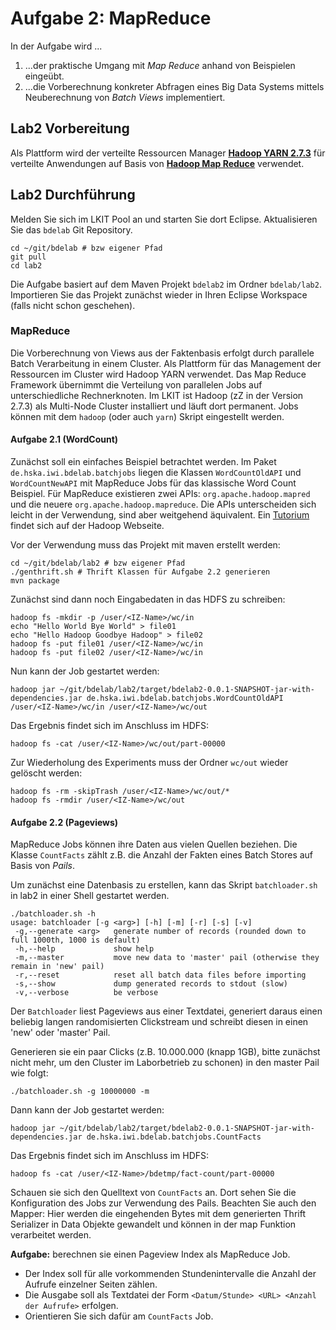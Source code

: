 # Aufgabe 2: MapReduce

In der Aufgabe wird ... 

1. ...der praktische Umgang mit *Map Reduce* anhand von Beispielen eingeübt.
2. ...die Vorberechnung konkreter Abfragen eines Big Data Systems mittels Neuberechnung von *Batch Views*  implementiert.

## Lab2 Vorbereitung

Als Plattform wird der verteilte Ressourcen Manager [**Hadoop YARN 2.7.3**](http://hadoop.apache.org/docs/current/hadoop-yarn/hadoop-yarn-site/YARN.html) für verteilte Anwendungen auf Basis von [**Hadoop Map Reduce**](http://hadoop.apache.org/docs/current/hadoop-mapreduce-client/hadoop-mapreduce-client-core/MapReduceTutorial.html) verwendet.

## Lab2 Durchführung

Melden Sie sich im LKIT Pool an und starten Sie dort Eclipse. Aktualisieren Sie das `bdelab` Git Repository.

```
cd ~/git/bdelab # bzw eigener Pfad
git pull
cd lab2
```

Die Aufgabe basiert auf dem Maven Projekt `bdelab2` im Ordner `bdelab/lab2`. Importieren Sie das Projekt zunächst wieder in Ihren Eclipse Workspace (falls nicht schon geschehen). 

### MapReduce

Die Vorberechnung von Views aus der Faktenbasis erfolgt durch parallele Batch Verarbeitung in einem Cluster. Als Plattform für das Management der Ressourcen im Cluster wird Hadoop YARN verwendet. Das Map Reduce Framework übernimmt die Verteilung von parallelen Jobs auf unterschiedliche Rechnerknoten. Im LKIT ist Hadoop (zZ in der Version 2.7.3) als Multi-Node Cluster installiert und läuft dort permanent. Jobs können mit dem `hadoop` (oder auch `yarn`) Skript eingestellt werden.

#### Aufgabe 2.1 (WordCount)

Zunächst soll ein einfaches Beispiel betrachtet werden. Im Paket `de.hska.iwi.bdelab.batchjobs` liegen die Klassen `WordCountOldAPI` und `WordCountNewAPI` mit MapReduce Jobs für das klassische Word Count Beispiel. Für MapReduce existieren zwei APIs: `org.apache.hadoop.mapred` und die neuere `org.apache.hadoop.mapreduce`. Die APIs unterscheiden sich leicht in der Verwendung, sind aber weitgehend äquivalent. Ein [Tutorium](http://hadoop.apache.org/docs/r1.2.1/mapred_tutorial.html) findet sich auf der Hadoop Webseite.

Vor der Verwendung muss das Projekt mit maven erstellt werden:

```
cd ~/git/bdelab/lab2 # bzw eigener Pfad
./genthrift.sh # Thrift Klassen für Aufgabe 2.2 generieren
mvn package
```

Zunächst sind dann noch Eingabedaten in das HDFS zu schreiben:

```
hadoop fs -mkdir -p /user/<IZ-Name>/wc/in
echo "Hello World Bye World" > file01
echo "Hello Hadoop Goodbye Hadoop" > file02
hadoop fs -put file01 /user/<IZ-Name>/wc/in
hadoop fs -put file02 /user/<IZ-Name>/wc/in
```

Nun kann der Job gestartet werden:

```
hadoop jar ~/git/bdelab/lab2/target/bdelab2-0.0.1-SNAPSHOT-jar-with-dependencies.jar de.hska.iwi.bdelab.batchjobs.WordCountOldAPI /user/<IZ-Name>/wc/in /user/<IZ-Name>/wc/out
```

Das Ergebnis findet sich im Anschluss im HDFS:

```
hadoop fs -cat /user/<IZ-Name>/wc/out/part-00000
```

Zur Wiederholung des Experiments muss der Ordner `wc/out` wieder gelöscht werden:

```
hadoop fs -rm -skipTrash /user/<IZ-Name>/wc/out/*
hadoop fs -rmdir /user/<IZ-Name>/wc/out
```

#### Aufgabe 2.2 (Pageviews)

MapReduce Jobs können ihre Daten aus vielen Quellen beziehen. Die Klasse `CountFacts` zählt z.B. die Anzahl der Fakten eines Batch Stores auf Basis von *Pails*.

Um zunächst eine Datenbasis zu erstellen, kann das Skript `batchloader.sh` in lab2 in einer Shell  gestartet werden. 

```
./batchloader.sh -h
usage: batchloader [-g <arg>] [-h] [-m] [-r] [-s] [-v]
 -g,--generate <arg>   generate number of records (rounded down to full 1000th, 1000 is default)
 -h,--help             show help
 -m,--master           move new data to 'master' pail (otherwise they remain in 'new' pail)
 -r,--reset            reset all batch data files before importing
 -s,--show             dump generated records to stdout (slow)
 -v,--verbose          be verbose
```

Der `Batchloader` liest Pageviews aus einer Textdatei, generiert daraus einen beliebig langen randomisierten Clickstream und schreibt diesen in einen 'new' oder 'master' Pail. 

Generieren sie ein paar Clicks (z.B. 10.000.000 (knapp 1GB), bitte zunächst nicht mehr, um den Cluster im Laborbetrieb zu schonen) in den master Pail wie folgt:

```
./batchloader.sh -g 10000000 -m
```

Dann kann der Job gestartet werden:

```
hadoop jar ~/git/bdelab/lab2/target/bdelab2-0.0.1-SNAPSHOT-jar-with-dependencies.jar de.hska.iwi.bdelab.batchjobs.CountFacts
```

Das Ergebnis findet sich im Anschluss im HDFS:

```
hadoop fs -cat /user/<IZ-Name>/bdetmp/fact-count/part-00000
```

Schauen sie sich den Quelltext von `CountFacts` an. Dort sehen Sie die Konfiguration des Jobs zur Verwendung des Pails. Beachten Sie auch den Mapper: Hier werden die eingehenden Bytes mit dem generierten Thrift Serializer in Data Objekte gewandelt und können in der map Funktion verarbeitet werden.

**Aufgabe:** berechnen sie einen Pageview Index als MapReduce Job. 

- Der Index soll für alle vorkommenden Stundenintervalle die Anzahl der Aufrufe einzelner Seiten zählen.
- Die Ausgabe soll als Textdatei der Form `<Datum/Stunde> <URL> <Anzahl der Aufrufe>` erfolgen.
- Orientieren Sie sich dafür am `CountFacts` Job.
